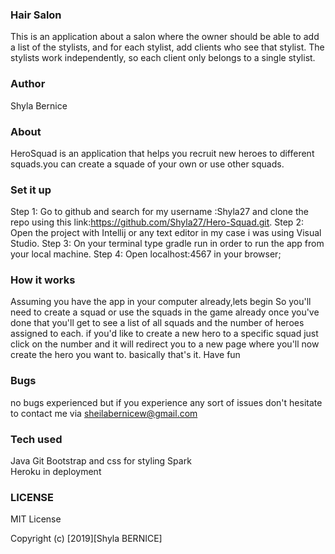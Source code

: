 ### Hair Salon 
 This is an application about a salon where the owner should be able to add a list of the stylists, and for each stylist, add clients who see that stylist. The stylists work independently, so each client only belongs to a single stylist.


### Author 
 Shyla Bernice 
### About 
HeroSquad is an application that helps you recruit new heroes to different squads.you can create a squade of your own or use other squads. 

### Set it up 
Step 1: 
Go to github and search for my username :Shyla27 and clone the repo using  this  link:https://github.com/Shyla27/Hero-Squad.git.
 Step 2:
 Open the project with Intellij or any text editor in my case i was using Visual Studio.
Step 3:
On your terminal type gradle run in order to run the app from your local machine.
 Step 4:
Open localhost:4567  in your browser; 
### How it works 
Assuming you have the app in your computer already,lets begin 
So you'll need to create a squad or use the squads in the game already
once you've done that you'll get to see a list of all squads and the number of heroes assigned to each.
if you'd like to create a new hero to a specific squad just click on the number and it will redirect you to a new page where you'll now create the hero you want to.
basically that's it. 
Have fun 
 ### Bugs 
no bugs experienced but if you experience any sort of issues don't hesitate to contact me via sheilabernicew@gmail.com
 ### Tech used 
Java 
Git 
Bootstrap and css for styling 
Spark  
Heroku in deployment 
### LICENSE
 MIT License

Copyright (c) [2019][Shyla BERNICE]
